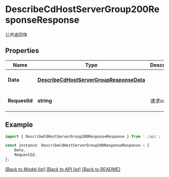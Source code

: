 # DescribeCdHostServerGroup200ResponseResponse

公共返回体

## Properties

Name | Type | Description | Notes
------------ | ------------- | ------------- | -------------
**Data** | [**DescribeCdHostServerGroupResponseData**](DescribeCdHostServerGroupResponseData.md) |  | [optional] [default to undefined]
**RequestId** | **string** | 请求id | [optional] [default to 'xxxxx']

## Example

```typescript
import { DescribeCdHostServerGroup200ResponseResponse } from './api';

const instance: DescribeCdHostServerGroup200ResponseResponse = {
    Data,
    RequestId,
};
```

[[Back to Model list]](../README.md#documentation-for-models) [[Back to API list]](../README.md#documentation-for-api-endpoints) [[Back to README]](../README.md)
